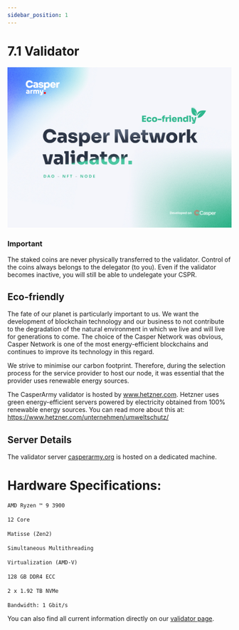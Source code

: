```yaml
---
sidebar_position: 1
---
```


# 7.1 Validator 

![alt-text](../pic/casperarmy_node.jpg)

### Important
The staked coins are never physically transferred to the validator. Control of the coins always belongs to the delegator (to you). Even if the validator becomes inactive, you will still be able to undelegate your CSPR.

## Eco-friendly

The fate of our planet is particularly important to us. We want the development of blockchain technology and our business to not contribute to the degradation of the natural environment in which we live and will live for generations to come. The choice of the Casper Network was obvious, Casper Network is one of the most energy-efficient blockchains and continues to improve its technology in this regard.

We strive to minimise our carbon footprint. Therefore, during the selection process for the service provider to host our node, it was essential that the provider uses renewable energy sources.

The CasperArmy validator is hosted by www.hetzner.com. Hetzner uses green energy-efficient servers powered by electricity obtained from 100% renewable energy sources. You can read more about this at: https://www.hetzner.com/unternehmen/umweltschutz/

## Server Details

The validator server <a href="https://casperarmy.org">casperarmy.org</a> is hosted on a dedicated machine.

# Hardware Specifications:

    AMD Ryzen ™ 9 3900

    12 Core

    Matisse (Zen2)

    Simultaneous Multithreading

    Virtualization (AMD-V)

    128 GB DDR4 ECC

    2 x 1.92 TB NVMe

    Bandwidth: 1 Gbit/s

You can also find all current information directly on our <a href="https://casperarmy.org/stake">validator page</a>.
